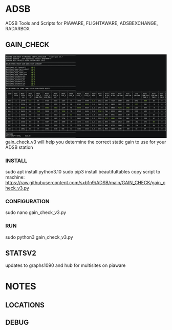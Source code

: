 # ADSB
ADSB Tools and Scripts for PIAWARE, FLIGHTAWARE, ADSBEXCHANGE, RADARBOX

## GAIN_CHECK
![Screenshot](https://raw.githubusercontent.com/sxb1n9/ADSB/main/GAIN_CHECK/SCREENSHOTS/gain_check_v3_finished.png)
gain_check_v3 will help you determine the correct static gain to use for your ADSB station
### INSTALL
sudo apt install python3.10
sudo pip3 install beautifultables
copy script to machine: <https://raw.githubusercontent.com/sxb1n9/ADSB/main/GAIN_CHECK/gain_check_v3.py>
### CONFIGURATION
sudo nano gain_check_v3.py 
### RUN
sudo python3 gain_check_v3.py

## STATSV2
updates to graphs1090 and hub for multisites on piaware

# NOTES
## LOCATIONS
## DEBUG
